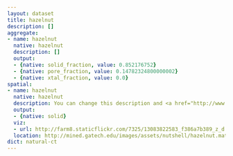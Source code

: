 ```yaml
---
layout: dataset
title: hazelnut
description: []
aggregate:
- name: hazelnut
  native: hazelnut
  description: []
  output:
  - {native: solid_fraction, value: 0.852176752}
  - {native: pore_fraction, value: 0.14782324800000002}
  - {native: xtal_fraction, value: 0.0}
spatial:
- name: hazelnut
  native: hazelnut
  description: You can change this description and <a href="http://www.flickr.com/photos/tonyfast/sets/72157642205632333/">Some visualizations of the CT can be found on flickr.</a>
  output:
  - {native: solid}
  viz:
  - url: http://farm8.staticflickr.com/7325/13083822583_f386a7b389_z_d.jpg
  location: http://mined.gatech.edu/images/assets/nutshell/hazelnut.mat
dict: natural-ct
---
```

